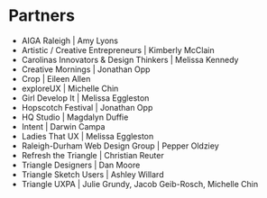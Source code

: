 # Partners

* AIGA Raleigh | Amy Lyons
* Artistic / Creative Entrepreneurs | Kimberly McClain
* Carolinas Innovators & Design Thinkers | Melissa Kennedy
* Creative Mornings | Jonathan Opp
* Crop | Eileen Allen
* exploreUX | Michelle Chin
* Girl Develop It | Melissa Eggleston
* Hopscotch Festival | Jonathan Opp
* HQ Studio | Magdalyn Duffie
* Intent | Darwin Campa
* Ladies That UX | Melissa Eggleston
* Raleigh-Durham Web Design Group | Pepper Oldziey
* Refresh the Triangle | Christian Reuter
* Triangle Designers | Dan Moore
* Triangle Sketch Users | Ashley Willard
* Triangle UXPA | Julie Grundy, Jacob Geib-Rosch, Michelle Chin
